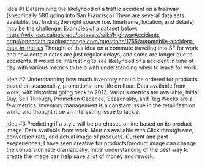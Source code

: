 Idea #1
Determining the likelyhood of a traffic accident on a freeway (specifically 580 going into San Francisco)
There are several data sets available, but finding the right source (i.e. timeframe, location, and details) may be the challenge.
Examples of a dataset below:
https://wiki.csc.calpoly.edu/datasets/wiki/HighwayAccidents http://opendata.stackexchange.com/questions/1755/automobile-accident-data-in-the-us
Thought of this idea on a commute traveling into SF for work and how certain dates are just regular delays, and some are longer due to accidents.
It would be interesting to see likelyhood of a accident in time of day with various metrics to help with understanding when to leave for work.

Idea #2
Understanding how much inventory should be ordered for products based on seasonality, promotions, and life on floor.
Data available from work, with historical going back to 2012. 
Various metrics are available, Initial Buy, Sell Through, Promotion Cadence, Seasonality, and Reg Weeks are a few metrics.
Inventory management is a constant issue in the retail fashion world and thought it be an interesting issue to tackle.

Idea #3
Predicting if a style will be purchased online based on its product image.
Data available from work. Metrics available with Click through rate, conversion rate, and actual image of products.
Current and past exeperiences, I have seen creative for products/product image can change the conversion rate dramatically.
Initial understanding of the best way to create the image can help save a lot of money and rework.
